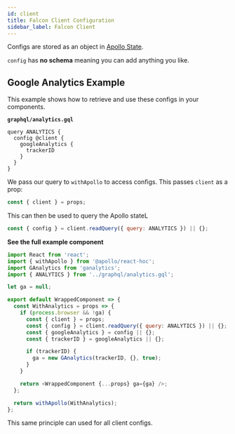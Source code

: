 ```yaml
---
id: client
title: Falcon Client Configuration
sidebar_label: Falcon Client
---
```


Configs are stored as an object in [Apollo State](/platform/client/state).

`config` has **no schema** meaning you can add anything you like.

## Google Analytics Example

This example shows how to retrieve and use these configs in your components.

**`graphql/analytics.gql`**

```gql
query ANALYTICS {
  config @client {
    googleAnalytics {
      trackerID
    }
  }
}
```

We pass our query to `withApollo` to access configs. This passes `client` as a prop:

```js
const { client } = props;
```

This can then be used to query the Apollo stateL

```js
const { config } = client.readQuery({ query: ANALYTICS }) || {};
```

**See the full example component**

```js
import React from 'react';
import { withApollo } from '@apollo/react-hoc';
import GAnalytics from 'ganalytics';
import { ANALYTICS } from '../graphql/analytics.gql';

let ga = null;

export default WrappedComponent => {
  const WithAnalytics = props => {
    if (process.browser && !ga) {
      const { client } = props;
      const { config } = client.readQuery({ query: ANALYTICS }) || {};
      const { googleAnalytics } = config || {};
      const { trackerID } = googleAnalytics || {};

      if (trackerID) {
        ga = new GAnalytics(trackerID, {}, true);
      }
    }

    return <WrappedComponent {...props} ga={ga} />;
  };

  return withApollo(WithAnalytics);
};
```

This same principle can used for all client configs.
